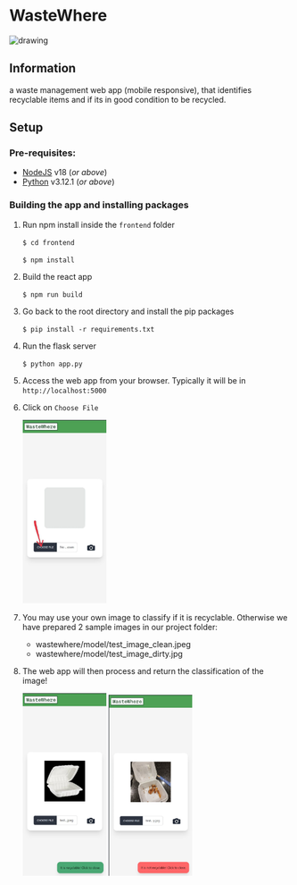 # WasteWhere
<img src="https://cdn-icons-png.flaticon.com/512/2514/2514330.png" alt="drawing" width="100"/>

## Information
a waste management web app (mobile responsive), that identifies recyclable items and if its in good condition to be recycled.

## Setup
### Pre-requisites:
- [NodeJS](https://nodejs.org/en/) v18 (*or above*)
- [Python](https://www.python.org/downloads/) v3.12.1 (*or above*)


### Building the app and installing packages
1. Run npm install inside the `frontend` folder

    ```$ cd frontend```

    ```$ npm install```

1. Build the react app

    ```$ npm run build```

1. Go back to the root directory and install the pip packages

    ```$ pip install -r requirements.txt```

1. Run the flask server

    ```$ python app.py```

1. Access the web app from your browser. Typically it will be in `http://localhost:5000`

1. Click on `Choose File`

    <img src="readme_images/image1.jpg" alt="step1" width="150"/>

1. You may use your own image to classify if it is recyclable. Otherwise we have prepared 2 sample images in our project folder:

    - wastewhere/model/test_image_clean.jpeg
    - wastewhere/model/test_image_dirty.jpg

1. The web app will then process and return the classification of the image!

    <img src="readme_images/image2.jpg" alt="step2" width="150"/>
    <img src="readme_images/image3.jpg" alt="step3" width="150"/>
